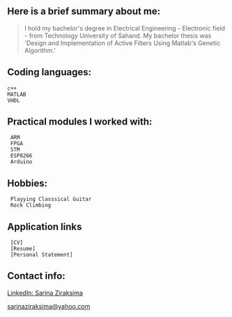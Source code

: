 


<h2>Here is a brief summary about me:</h2>


> I hold my bachelor's degree in Electrical Engineering - Electronic field - from Technology University of Sahand. My bachelor thesis was 'Design and Implementation of Active Filters Using Matlab's Genetic Algorithm.'


<h2>Coding languages:</h2>

> 
  ```
  c++
  MATLAB
  VHDL
  ```


<h2>Practical modules I worked with:</h2>

> 
 ```
  ARM
  FPGA
  STM
  ESP8266
  Arduino
  ```

<h2>Hobbies:</h2>

> 
 ```
  Playying Classsical Guitar
  Rock Climbing
  ```

<h2>Application links</h2>

> 
 ```
  [CV]
  [Resume]
  [Personal Statement]
  ```



<h2>Contact info:</h2>


[LinkedIn: Sarina Ziraksima](https://www.linkedin.com/in/sarina-ziraksima-605827254?utm_source=share&utm_campaign=share_via&utm_content=profile&utm_medium=ios_app)

sarinaziraksima@yahoo.com

